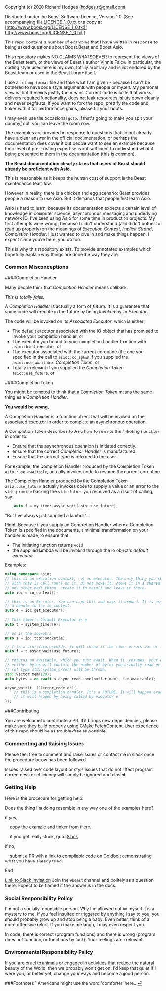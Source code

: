 Copyright (c) 2020 Richard Hodges (hodges.r@gmail.com)

Disributed under the Boost Software Licence, Version 1.0. (See accompanying file
[LICENCE_1_0.txt](LICENCE_1_0.txt) or a copy at 
[http://www.boost.org/LICENSE_1_0.txt]( http://www.boost.org/LICENSE_1_0.txt))

This repo contains a number of examples that I have written in response to being asked 
questions about Boost.Beast and Boost.Asio.

This repository makes NO CLAIMS WHATSOEVER to represent the views of the Beast team,
or the views of Beast's author Vinnie Falco. In particular, the coding style used
here is my own, totally arbitrary and is not endored by the Beast team or used in 
the Beast library itself.

I use a `.clang-format` file and take what I am given - because I can't be bothered to 
have code style arguments with people or myself. My personal view is that the ends 
justify the means. Correct code is code that works, delivers required functionality, 
does not leak resources, shuts down cleanly and never segfaults. If you want to fork
the repo, prettify the code and tinker with it for performance gains, please fill your
boots.

I may even use the occasional `goto`. If that's going to make you spit your 
dummy<span id="a1">[¹](#1)</span> out, you can leave the room now.

The examples are provided in response to questions that do not already have a clear 
answer in the official documentation, or perhaps the documentation does cover it but
people want to see an example because their level of pre-existing expertise is not 
sufficient to understand what it being presented to them in the documentation 
(this is common).
 
**The Beast documentation clearly states that users of Beast should already be proficient
with Asio.**

This is reasonable as it keeps the human cost of support in the Beast maintenance team 
low.

However in reality, there is a chicken and egg scenario: Beast provides people a reason
to use Asio. But it demands that people first learn Asio.

Asio is hard to learn, because its documentation expects a certain level of knowledge
in computer science, asynchronous messaging and underlying network IO. I've been using
Asio for some time in production projects. My first attempts were wrong, because I
didn't understand (and didn't bother to read up properly) on the meanings of 
_Execution Context_, _Implicit Strand_, _Completion Handler_. I just wanted to dive in
and make things happen. I expect since you're here, you do too.

This is why this repository exists. To provide annotated examples which hopefully 
explain why things are done the way they are.

### Common Misconceptions

####Completion Handler

Many people think that _Completion Handler_ means callback. 

*This is totally false.*

A _Completion Handler_ is actually a form of _future_. It is a guarantee that some code
will execute in the future by being _Invoked_ by an _Executor_.

The code will be invoked on its _Associated Executor_, which is either:

* The default executor associated with the IO object that has promised to invoke your
completion handler, or
* The executor you bound to your completion handler function with 
`asio::bind_executor`, or
* The executor associated with the current coroutine (the one you specified in the 
call to `asio::co_spawn` if you supplied the `asio::use_awaitable` 
_Completion Token_, or
* Totally irrelevant if you supplied the _Completion Token_ `asio::use_future`, or

####Completion Token

You might be tempted to think that a _Completion Token_ means the same thing as a
_Completion Handler_. 

**You would be wrong.**

A Completion Handler is a function object that will be invoked on the associated
executor in order to complete an asynchronous operation.

A Completion Token describes to Asio how to rewrite the _Initiating Function_ in order
to:
* Ensure that the asynchronous operation is initiated correctly. 
* ensure that the correct _Completion Handler_ is manufactured.
* Ensure that the correct type is returned to the user

For example, the Completion Handler produced by the Completion Token `asio::use_awaitable`,
actually invokes code to resume the current coroutine.

The Completion Handler produced by the Completion Token `asio::use_future`,
actually invokes code to supply a value or an error to the `std::promise` backing
the `std::future` you received as a result of calling, say: 
```c++
    auto f = my_timer.async_wait(asio::use_future);
```

"But I've always just supplied a lambda"...

Right. Because if you supply an Completion Handler where a Completion Token is specified
in the documents, a minimal transformation on your handler is made, to ensure that:
* The initiating function returns `void`
* the supplied lambda will be _invoked_ through the io object's _default excecutor_ 

Examples:

```c++
using namespace asio;
// this is an execution context, not an executor. The only thing you should ever do 
// with this is call run() on it. Do not move it, store it in a shared pointer or
// any other daft thing. create it in main() and leave it there.
auto ioc = io_context();

// this is an Executor. You can copy this and pass it around. It is essentially
// a handle to the io_context. 
auto e = ioc.get_executor();
   
// This timer's Default Executor is e
auto t = system_timer(e);

// as is the socket's
auto s = ip::tcp::socket(e);

// f is a std::future<void>. It will throw if the timer errors out or is cancelled.
auto f = t.async_wait(use_future);

// returns an awaitable, which you must await. When it _resumes_ your coroutine,
// eeither bytes will contain the number of bytes you actually read or an exception
// (of type std::system_error) will be thrown.
std::vector mem(128);
auto bytes = co_await s.async_read_some(buffer(mem), use_awaitable);

async_wait(t, [](error_code ec){
    // this is a completion handler. It's a FUTURE. It will happen exactly once.
    // it will happen by being called by executor e
});
```

###Contributing

You are welcome to contribute a PR. If it brings new dependencies, please make sure 
they build properly using CMake FetchContent. User experience of this repo should be
as trouble-free as possible.

### Commenting and Raising Issues

Please feel free to comment and raise issues or contact me in slack once the procedure
below has been followed.

Issues raised over code layout or style issues that do not affect program correctness
or efficiency will simply be ignored and closed.

### Getting Help

Here is the procedure for getting help:

Does the thing I'm doing resemble in any way one of the examples here?

if yes, 

&nbsp;&nbsp;&nbsp;&nbsp;copy the example and tinker from there.

&nbsp;&nbsp;&nbsp;&nbsp;if you get really stuck, goto [Slack](#Slack) 

if no,

&nbsp;&nbsp;&nbsp;&nbsp;submit a PR with a link to compilable code on 
[Goldbolt](https://godbolt.org/) demonstrating what you have already tried.

End

<span id="Slack">[Link to Slack Invitation](https://cppalliance.org/slack/)</span> Join 
the `#beast` channel and politely as a question there. Expect to be flamed if the answer
is in the docs.

### Social Responsibility Policy

I'm not a socially reponsible person. Why I'm allowed out by myself it is a mystery to
me. If you feel insulted or triggered by anything I say to you, you should probably
grow up and stop being a baby. Even better, think of a more offensive retort. If you
make me laugh, I may even respect you.

In code, there is correct (program functions) and there is wrong (program does not 
function, or functions by luck). Your feelings are irrelevant.

### Environmental Responsibility Policy

If you are cruel to animals or engaged in activities that reduce the natural beauty
of the World, then we probably won't get on. I'd keep that quiet if I were you, or
better yet, change your ways and become a good person.
 
 ###Footnotes
 <span id="1">¹</span> Americans might use the word 'comforter' here...[⏎](#a1)<br>
